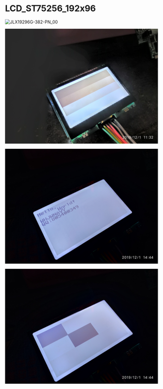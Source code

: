 # LCD_ST75256_192x96

![JLX19296G-382-PN_00](doc\JLX19296G-382-PN_00.jpg)

![JLX19296G-382-PN_01](doc\JLX19296G-382-PN_01.jpg)

![JLX19296G-382-PN_02](doc\JLX19296G-382-PN_02.jpg)

![JLX19296G-382-PN_03](doc\JLX19296G-382-PN_03.jpg)